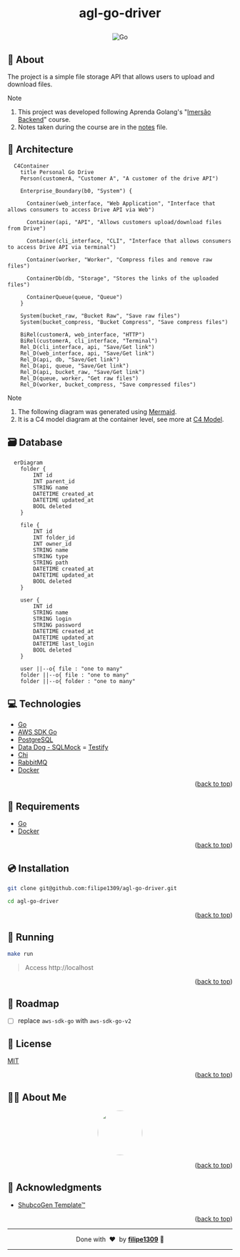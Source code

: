 <a name="readme-top"></a>

# <p align="center">agl-go-driver</p>

<p align="center">
    <img src="https://img.shields.io/badge/Code-Go-informational?style=flat-square&logo=go&color=00ADD8" alt="Go" />
</p>

## 💬 About

The project is a simple file storage API that allows users to upload and download files.

> [!NOTE]
> 1. This project was developed following Aprenda Golang's "[Imersão Backend](https://aprendagolang.com.br/courses/imersao-backend)" course.  
> 2. Notes taken during the course are in the [notes](notes.md) file.

## :art: Architecture

```mermaid
  C4Container
    title Personal Go Drive
    Person(customerA, "Customer A", "A customer of the drive API")

    Enterprise_Boundary(b0, "System") {  
      
      Container(web_interface, "Web Application", "Interface that allows consumers to access Drive API via Web")
      
      Container(api, "API", "Allows customers upload/download files from Drive")

      Container(cli_interface, "CLI", "Interface that allows consumers to access Drive API via terminal")

      Container(worker, "Worker", "Compress files and remove raw files")
      
      ContainerDb(db, "Storage", "Stores the links of the uploaded files")
      
      ContainerQueue(queue, "Queue")
    }

    System(bucket_raw, "Bucket Raw", "Save raw files")
    System(bucket_compress, "Bucket Compress", "Save compress files")

    BiRel(customerA, web_interface, "HTTP")
    BiRel(customerA, cli_interface, "Terminal")
    Rel_D(cli_interface, api, "Save/Get link")
    Rel_D(web_interface, api, "Save/Get link")
    Rel_D(api, db, "Save/Get link")
    Rel_D(api, queue, "Save/Get link")
    Rel_D(api, bucket_raw, "Save/Get link")
    Rel_D(queue, worker, "Get raw files")
    Rel_D(worker, bucket_compress, "Save compressed files")
```

> [!NOTE]
> 1. The following diagram was generated using [Mermaid](https://mermaid-js.github.io/mermaid/).  
> 2. It is a C4 model diagram at the container level, see more at [C4 Model](https://c4model.com/).

## :card_file_box: Database

```mermaid
  erDiagram
    folder {
        INT id
        INT parent_id
        STRING name
        DATETIME created_at
        DATETIME updated_at
        BOOL deleted
    }

    file {
        INT id
        INT folder_id
        INT owner_id
        STRING name
        STRING type
        STRING path
        DATETIME created_at
        DATETIME updated_at
        BOOL deleted
    }

    user {
        INT id
        STRING name
        STRING login
        STRING password
        DATETIME created_at
        DATETIME updated_at
        DATETIME last_login
        BOOL deleted
    }

    user ||--o{ file : "one to many"
    folder ||--o{ file : "one to many"
    folder ||--o{ folder : "one to many"
```

## :computer: Technologies

- [Go](https://golang.org/)
- [AWS SDK Go](https://aws.amazon.com/sdk-for-go/)
- [PostgreSQL](https://www.postgresql.org/)
- [Data Dog - SQLMock](https://github.com/DATA-DOG/go-sqlmock)
= [Testify](https://github.com/stretchr/testify)
- [Chi](https://go-chi.io/#/)
- [RabbitMQ](https://www.rabbitmq.com/)
- [Docker](https://www.docker.com/)

<p align="right">(<a href="#readme-top">back to top</a>)</p>

## :scroll: Requirements

- [Go](https://golang.org/)
- [Docker](https://www.docker.com/)

<p align="right">(<a href="#readme-top">back to top</a>)</p>

## :cd: Installation

```sh
git clone git@github.com:filipe1309/agl-go-driver.git
```

```sh
cd agl-go-driver
```

<p align="right">(<a href="#readme-top">back to top</a>)</p>

## :runner: Running

```sh
make run
```

> Access http://localhost

<p align="right">(<a href="#readme-top">back to top</a>)</p>

<!-- ## :white_check_mark: Tests

After up the container:

```sh
docker-compose exec -t {{ CONTAINER_SERVICE_NAME }} ./vendor/bin/phpunit
```

## Contributing

Pull requests are welcome. For major changes, please open an issue first to discuss what you would like to change.

Please make sure to update tests as appropriate. -->

## :vertical_traffic_light: Roadmap
- [ ] replace `aws-sdk-go` with `aws-sdk-go-v2`

## :memo: License

[MIT](https://choosealicense.com/licenses/mit/)

<p align="right">(<a href="#readme-top">back to top</a>)</p>

## 🧙‍♂️ About Me

<p align="center">
    <a style="font-weight: bold" href="https://github.com/filipe1309/agl-go-driver/">
    <img style="border-radius:50%" width="100px; "src="https://github.com/filipe1309.png"/>
    </a>
</p>

<p align="right">(<a href="#readme-top">back to top</a>)</p>

## :clap: Acknowledgments

- [ShubcoGen Template™](https://github.com/filipe1309/shubcogen-template)

<p align="right">(<a href="#readme-top">back to top</a>)</p>

---

<p align="center">
    Done with&nbsp;&nbsp;♥️&nbsp;&nbsp;by <a style="font-weight: bold" href="https://github.com/filipe1309/">filipe1309</a> 🖖
</p>

---


